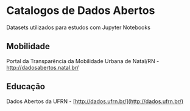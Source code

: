 # Catalogos de Dados Abertos

Datasets utilizados para estudos com Jupyter Notebooks

## Mobilidade

Portal da Transparência da Mobilidade Urbana de Natal/RN - http://dadosabertos.natal.br/

## Educação

Dados Abertos da UFRN - [http://dados.ufrn.br/](http://dados.ufrn.br/)
